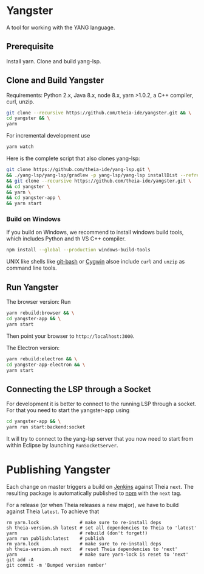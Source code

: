 # Yangster

A tool for working with the YANG language.

## Prerequisite

Install yarn.
Clone and build yang-lsp.

## Clone and Build Yangster

Requirements: Python 2.x, Java 8.x, node 8.x, yarn >1.0.2, a C++ compiler, curl, unzip.

```bash
git clone --recursive https://github.com/theia-ide/yangster.git && \
cd yangster && \
yarn 
```

For incremental development use 
```bash
yarn watch
```

Here is the complete script that also clones yang-lsp:
```bash
git clone https://github.com/theia-ide/yang-lsp.git \
&& ./yang-lsp/yang-lsp/gradlew -p yang-lsp/yang-lsp installDist --refresh-dependencies \
&& git clone --recursive https://github.com/theia-ide/yangster.git \
&& cd yangster \
&& yarn \
&& cd yangster-app \
&& yarn start
```

### Build on Windows

If you build on Windows, we recommend to install windows build tools, which includes Python and th VS C++ compiler.

```bash
npm install --global --production windows-build-tools
```

UNIX like shells like [git-bash](https://gitforwindows.org/) or [Cygwin](https://www.cygwin.com/)  alsoe include `curl` and `unzip` as command line tools.

## Run Yangster

The browser version:
Run 
```bash
yarn rebuild:browser && \
cd yangster-app && \
yarn start
```
Then point your browser to `http://localhost:3000`.

The Electron version:
```bash
yarn rebuild:electron && \
cd yangster-app-electron && \
yarn start
```

## Connecting the LSP through a Socket
For development it is better to connect to the running LSP through a socket.
For that you need to start the yangster-app using
```bash
cd yangster-app && \
yarn run start:backend:socket
```

It will try to connect to the yang-lsp server that you now need to start from within Eclipse by launching `RunSocketServer`.

# Publishing Yangster

Each change on master triggers a build on [Jenkins](http://services.typefox.io/open-source/jenkins/job/yangster/) against Theia `next`.
The resulting package is automatically published to [npm](http://www.npmjs.org) with the `next` tag.

For a release (or when Theia releases a new major), we have to build against Theia `latest`. 
To achieve that

	rm yarn.lock               # make sure to re-install deps
	sh theia-version.sh latest # set all dependencies to Theia to 'latest'
	yarn                       # rebuild (don't forget!)
	yarn run publish:latest    # publish
	rm yarn.lock               # make sure to re-install deps
	sh theia-version.sh next   # reset Theia dependencies to 'next'
	yarn                       # make sure yarn-lock is reset to 'next'
	git add -A
	git commit -m 'Bumped version number'

	
